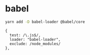 # babel

```bash
yarn add -D babel-loader @babel/core
```

```
{
  test: /\.js$/,
  loader: "babel-loader",
  exclude: /node_modules/
},
```